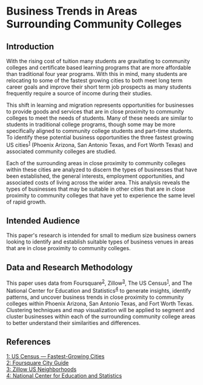 # Business Trends in Areas Surrounding Community Colleges

## Introduction

With the rising cost of tuition many students are gravitating to community colleges and 
certificate based learning programs that are more affordable than 
traditional four year programs. With this in mind, many students are relocating 
to some of the fastest growing cities to both meet long term career goals and improve their 
short term job prospects as many students frequently require a source of income during their studies.

This shift in learning and migration represents opportunities for businesses 
to provide goods and services that are in close proximity to community colleges to 
meet the needs of students. Many of these needs are similar to students in traditional college programs, 
though some may be more specifically aligned to community college students and part-time students. To identify 
these potential business opportunities the three fastest growing US cities<sup>[1](#uscensus)</sup> 
(Phoenix Arizona, San Antonio Texas, and Fort Worth Texas) and associated community colleges are studied.
 
Each of the surrounding areas in close proximity to community colleges within these cities are 
analyzed to discern the types of businesses that have been established, 
the general interests, employment opportunities, and associated costs of living across the wider area. 
This analysis reveals the types of businesses that may be suitable in other cities that are in 
close proximity to community colleges that have yet to experience the same level of rapid growth.

## Intended Audience
This paper's research is intended for small to medium size business owners looking to identify and establish 
suitable types of business venues in areas that are in close proximity to community colleges.

## Data and Research Methodology

This paper uses data from Foursquare<sup>[2](#foursquare)</sup>, Zillow<sup>[3](#zillow)</sup>, 
The US Census<sup>[1](#uscensus)</sup>, and The National Center for Education and Statistics<sup>[4](#nces)</sup> 
to generate insights, identify patterns, and uncover business trends in close proximity to community colleges 
within Phoenix Arizona, San Antonio Texas, and Fort Worth Texas. Clustering techniques and map visualization 
will be applied to segment and cluster businesses within each of the surrounding community college areas to better 
understand their similarities and differences. 

## References 
 
<a name="uscensus" href="https://www.census.gov/newsroom/press-releases/2019/subcounty-population-estimates.html">
1: US Census &mdash; Fastest-Growing Cities</a>  

<br/>

<a name="foursquare" href="https://foursquare.com/city-guide">
2: Foursquare City Guide</a>

<br/>

<a name="zillow" href="https://data.opendatasoft.com/explore/dataset/zillow-neighborhoods%40public/export/">
3: Zillow US Neighborhoods</a>

<br/>

<a name="nces" href="https://nces.ed.gov">
4: National Center for Education and Statistics</a>


